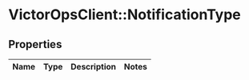 # VictorOpsClient::NotificationType

## Properties

| Name | Type | Description | Notes |
| ---- | ---- | ----------- | ----- |
